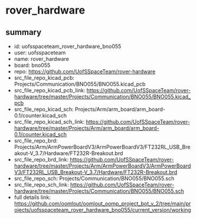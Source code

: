 # rover_hardware
 
## summary 
* id: uofsspaceteam_rover_hardware_bno055
* user: uofsspaceteam
* name: rover_hardware
* board: bno055
* repo: https://github.com/UofSSpaceTeam/rover-hardware
* src_file_repo_kicad_pcb: Projects/Communication/BNO055/BNO055.kicad_pcb
* src_file_repo_kicad_pcb_link: https://github.com/UofSSpaceTeam/rover-hardware/tree/master/Projects/Communication/BNO055/BNO055.kicad_pcb
* src_file_repo_kicad_sch: Projects/Arm/arm_board/arm_board-0.1/counter.kicad_sch
* src_file_repo_kicad_sch_link: https://github.com/UofSSpaceTeam/rover-hardware/tree/master/Projects/Arm/arm_board/arm_board-0.1/counter.kicad_sch
* src_file_repo_brd: Projects/Arm/ArmPowerBoardV3/ArmPowerBoardV3/FT232RL_USB_Breakout-V_3.7/Hardware/FT232R-Breakout.brd
* src_file_repo_brd_link: https://github.com/UofSSpaceTeam/rover-hardware/tree/master/Projects/Arm/ArmPowerBoardV3/ArmPowerBoardV3/FT232RL_USB_Breakout-V_3.7/Hardware/FT232R-Breakout.brd
* src_file_repo_sch: Projects/Communication/BNO055/BNO055.sch
* src_file_repo_sch_link: https://github.com/UofSSpaceTeam/rover-hardware/tree/master/Projects/Communication/BNO055/BNO055.sch
* full details link: https://github.com/oomlout/oomlout_oomp_project_bot_v_2/tree/main/projects/uofsspaceteam_rover_hardware_bno055/current_version/working  







